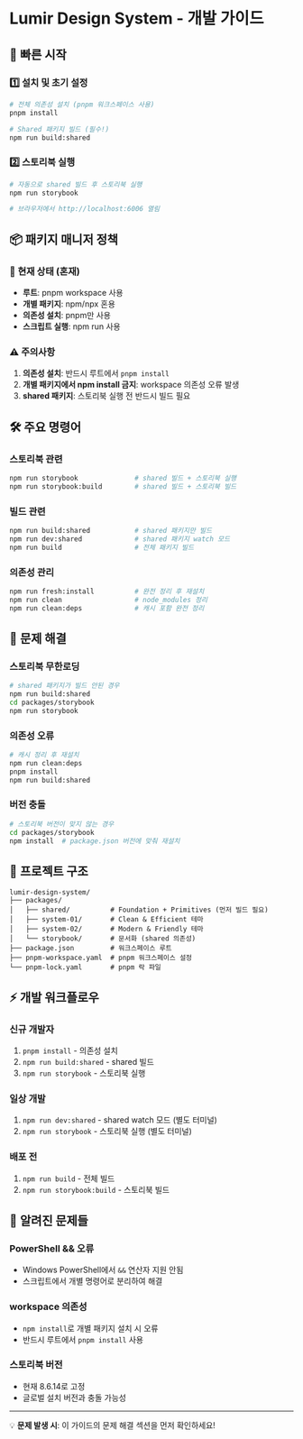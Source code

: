 # Lumir Design System - 개발 가이드

## 🚀 빠른 시작

### 1️⃣ 설치 및 초기 설정

```bash
# 전체 의존성 설치 (pnpm 워크스페이스 사용)
pnpm install

# Shared 패키지 빌드 (필수!)
npm run build:shared
```

### 2️⃣ 스토리북 실행

```bash
# 자동으로 shared 빌드 후 스토리북 실행
npm run storybook

# 브라우저에서 http://localhost:6006 열림
```

## 📦 패키지 매니저 정책

### 🔄 **현재 상태 (혼재)**
- **루트**: pnpm workspace 사용
- **개별 패키지**: npm/npx 혼용
- **의존성 설치**: pnpm만 사용
- **스크립트 실행**: npm run 사용

### ⚠️ **주의사항**
1. **의존성 설치**: 반드시 루트에서 `pnpm install`
2. **개별 패키지에서 npm install 금지**: workspace 의존성 오류 발생
3. **shared 패키지**: 스토리북 실행 전 반드시 빌드 필요

## 🛠️ 주요 명령어

### **스토리북 관련**
```bash
npm run storybook              # shared 빌드 + 스토리북 실행
npm run storybook:build        # shared 빌드 + 스토리북 빌드
```

### **빌드 관련**
```bash
npm run build:shared           # shared 패키지만 빌드
npm run dev:shared             # shared 패키지 watch 모드
npm run build                  # 전체 패키지 빌드
```

### **의존성 관리**
```bash
npm run fresh:install          # 완전 정리 후 재설치
npm run clean                  # node_modules 정리
npm run clean:deps             # 캐시 포함 완전 정리
```

## 🔧 문제 해결

### **스토리북 무한로딩**
```bash
# shared 패키지가 빌드 안된 경우
npm run build:shared
cd packages/storybook
npm run storybook
```

### **의존성 오류**
```bash
# 캐시 정리 후 재설치
npm run clean:deps
pnpm install
npm run build:shared
```

### **버전 충돌**
```bash
# 스토리북 버전이 맞지 않는 경우
cd packages/storybook
npm install  # package.json 버전에 맞춰 재설치
```

## 📁 프로젝트 구조

```
lumir-design-system/
├── packages/
│   ├── shared/          # Foundation + Primitives (먼저 빌드 필요)
│   ├── system-01/       # Clean & Efficient 테마
│   ├── system-02/       # Modern & Friendly 테마
│   └── storybook/       # 문서화 (shared 의존성)
├── package.json         # 워크스페이스 루트
├── pnpm-workspace.yaml  # pnpm 워크스페이스 설정
└── pnpm-lock.yaml       # pnpm 락 파일
```

## ⚡ 개발 워크플로우

### **신규 개발자**
1. `pnpm install` - 의존성 설치
2. `npm run build:shared` - shared 빌드
3. `npm run storybook` - 스토리북 실행

### **일상 개발**
1. `npm run dev:shared` - shared watch 모드 (별도 터미널)
2. `npm run storybook` - 스토리북 실행 (별도 터미널)

### **배포 전**
1. `npm run build` - 전체 빌드
2. `npm run storybook:build` - 스토리북 빌드

## 🐛 알려진 문제들

### **PowerShell && 오류**
- Windows PowerShell에서 `&&` 연산자 지원 안됨
- 스크립트에서 개별 명령어로 분리하여 해결

### **workspace 의존성**
- `npm install`로 개별 패키지 설치 시 오류
- 반드시 루트에서 `pnpm install` 사용

### **스토리북 버전**
- 현재 8.6.14로 고정
- 글로벌 설치 버전과 충돌 가능성

---

💡 **문제 발생 시**: 이 가이드의 문제 해결 섹션을 먼저 확인하세요! 
